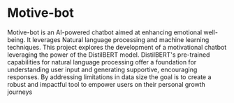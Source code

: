 # Motive-bot
Motive-bot is an AI-powered chatbot aimed at enhancing emotional well-being. It leverages Natural language processing and machine learning techniques.​ This project explores the development of a motivational chatbot leveraging the power of the DistilBERT model. DistilBERT's pre-trained capabilities for natural language processing offer a foundation for understanding user input and generating supportive, encouraging responses. By addressing limitations in data size the goal is to create a robust and impactful tool to empower users on their personal growth journeys
